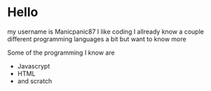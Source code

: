 # Hello

my username is Manicpanic87
I like coding
I allready know a couple different programming languages a bit but want to know more

Some of the programming I know are

- Javascrypt
- HTML
- and scratch
